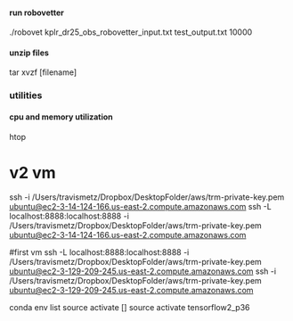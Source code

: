 #### run robovetter
./robovet kplr_dr25_obs_robovetter_input.txt test_output.txt 10000


#### unzip files
tar xvzf [filename]

### utilities
#### cpu and memory utilization
htop

# v2 vm

ssh -i /Users/travismetz/Dropbox/DesktopFolder/aws/trm-private-key.pem ubuntu@ec2-3-14-124-166.us-east-2.compute.amazonaws.com
ssh -L localhost:8888:localhost:8888 -i /Users/travismetz/Dropbox/DesktopFolder/aws/trm-private-key.pem ubuntu@ec2-3-14-124-166.us-east-2.compute.amazonaws.com

#first vm
ssh -L localhost:8888:localhost:8888 -i /Users/travismetz/Dropbox/DesktopFolder/aws/trm-private-key.pem ubuntu@ec2-3-129-209-245.us-east-2.compute.amazonaws.com
ssh -i /Users/travismetz/Dropbox/DesktopFolder/aws/trm-private-key.pem ubuntu@ec2-3-129-209-245.us-east-2.compute.amazonaws.com

conda env list
source activate []
source activate tensorflow2_p36
